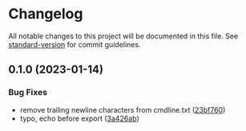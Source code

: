 # Changelog

All notable changes to this project will be documented in this file. See [standard-version](https://github.com/conventional-changelog/standard-version) for commit guidelines.

## 0.1.0 (2023-01-14)


### Bug Fixes

* remove trailing newline characters from cmdline.txt ([23bf760](https://github.com/starise/ArchLinuxPi/commit/23bf760b4916a180b7c4880e895c7ad2da7fc744))
* typo, echo before export ([3a426ab](https://github.com/starise/ArchLinuxPi/commit/3a426ab057630d227741092f5b7d64c67e747041))
